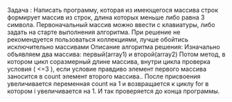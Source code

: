 Задача :
Написать программу, которая из имеющегося массива строк формирует массив из строк, длина которых меньше либо равна 3 символа. Первоначальный массив можно ввести с клавиатуры, либо задать на старте выполнения алгоритма. При решение не рекомендуется пользоваться коллекциями, лучше обойтись исключительно массивами
Описание алгоритма решения:
Изначально объявляем два массива: первый(array1) и второй(array2) Потом метод, в котором цикл соразмерный длине массива, внутри цикла проверка условия ( <=3 ), если условие правдиво элемент первого массива заносится в count элемент второго массива.. После присвоения увеличивается переменная count на 1 и возвращается к циклу for в котором i увеличивается на 1. И так проверяется до конца программы.

